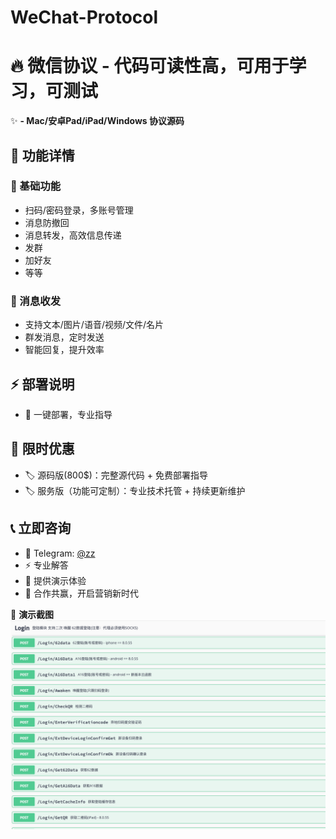 # WeChat-Protocol

# 🔥 微信协议 - 代码可读性高，可用于学习，可测试

✨ **- Mac/安卓Pad/iPad/Windows 协议源码**

## 🌟 功能详情

### 📱 基础功能
- 扫码/密码登录，多账号管理
- 消息防撤回
- 消息转发，高效信息传递
- 发群
- 加好友
- 等等

### 💬 消息收发
- 支持文本/图片/语音/视频/文件/名片
- 群发消息，定时发送
- 智能回复，提升效率

## ⚡️ 部署说明
- 🔧 一键部署，专业指导

## 🎁 限时优惠
- 🏷️ 源码版(800$)：完整源代码 + 免费部署指导
- 🏷️ 服务版（功能可定制）：专业技术托管 + 持续更新维护

## 📞 立即咨询
- 💬 Telegram: [@zz](https://t.me/tob_zzz)
- ⚡️ 专业解答
- 🎯 提供演示体验
- 💪 合作共赢，开启营销新时代

📌 **演示截图**
![演示](./images/login.png)
